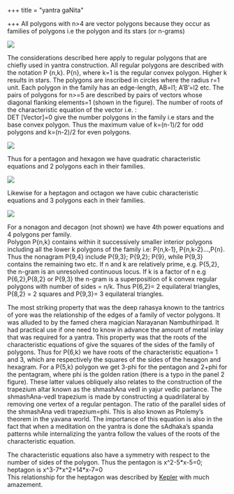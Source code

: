+++
title = "yantra gaNita"

+++
All polygons with n\>4 are vector polygons because they occur as
families of polygons i.e the polygon and its stars (or n-grams)

[![](https://i2.wp.com/photos1.blogger.com/blogger/2010/410/320/definitions.png)](http://photos1.blogger.com/blogger/2010/410/1600/definitions.png)

The considerations described here apply to regular polygons that are
chiefly used in yantra construction. All regular polygons are described
with the notation P {n,k}. P{n}, where k=1 is the regular convex
polygon. Higher k results in stars. The polygons are inscribed in
circles where the radius r=1 unit. Each polygon in the family has an
edge-length, AB=l1; A’B’=l2 etc. The pairs of polygons for n\>=5 are
described by pairs of vectors whose diagonal flanking elements=1 (shown
in the figure). The number of roots of the characteristic equation of
the vector i.e. :  
DET \[Vector\]=0 give the number polygons in the family i.e stars and
the base convex polygon. Thus the maximum value of k=(n-1)/2 for odd
polygons and k=(n-2)/2 for even polygons.

[![](https://i1.wp.com/photos1.blogger.com/blogger/2010/410/320/5and6.png)](http://photos1.blogger.com/blogger/2010/410/1600/5and6.png)

Thus for a pentagon and hexagon we have quadratic characteristic
equations and 2 polygons each in their families.

[![](https://i2.wp.com/photos1.blogger.com/blogger/2010/410/320/7and8.png)](http://photos1.blogger.com/blogger/2010/410/1600/7and8.png)

Likewise for a heptagon and octagon we have cubic characteristic
equations and 3 polygons each in their families.

[![](https://i1.wp.com/photos1.blogger.com/blogger/2010/410/320/9.png)](http://photos1.blogger.com/blogger/2010/410/1600/9.png)

For a nonagon and decagon (not shown) we have 4th power equations and 4
polygons per family.  
Polygon P{n,k} contains within it successively smaller interior polygons
including all the lower k polygons of the family i.e: P{n,k-1},
P{n,k-2}…,P{n}. Thus the nonagram P{9,4} include P{9,3}; P{9,2}; P{9},
while P{9,3} contains the remaining two etc. If n and k are relatively
prime, e.g. P{5,2}, the n-gram is an unresolved continuous locus. If k
is a factor of n e.g P{6,2},P{8,2} or P{9,3} the n-gram is a
superposition of k convex regular polygons with number of sides = n/k.
Thus P{6,2}= 2 equilateral triangles, P{8,2} = 2 squares and P{9,3}= 3
equilateral triangles.

The most striking property that was the deep rahasya known to the
tantrics of yore was the relationship of the edges of a family of vector
polygons. It was alluded to by the famed chera magician Narayanan
Nambuthiripad. It had practical use if one need to know in advance the
amount of metal inlay that was required for a yantra. This property was
that the roots of the characteristic equations of give the squares of
the sides of the family of polygons. Thus for P{6,k} we have roots of
the characteristic equation= 1 and 3, which are respectively the squares
of the sides of the hexagon and hexagram. For a P{5,k} polygon we get
3-phi for the pentagon and 2+phi for the pentagram, where phi is the
golden ration (there is a typo in the panel 2 figure). These latter
values obliquely also relates to the construction of the trapezium altar
known as the shmashAna vedI in yajur vedic parlance. The shmashAna-vedI
trapezium is made by constructing a quadrilateral by removing one vertex
of a regular pentagon. The ratio of the parallel sides of the shmashAna
vedi trapezium=phi. This is also known as Ptolemy’s theorem in the
yavana world. The importance of this equation is also in the fact that
when a meditation on the yantra is done the sAdhaka’s spanda patterns
while internalizing the yantra follow the values of the roots of the
characteristic equation.

The characteristic equations also have a symmetry with respect to the
number of sides of the polygon. Thus the pentagon is x^2-5\*x-5=0;
heptagon is x^3-7\*x^2+14\*x-7=0  
This relationship for the heptagon was described by
[Kepler](http://manollasa.blogspot.com/2005/08/johannes-kepler.html)
with much amazement.
